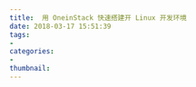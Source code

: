 ```yaml
---
title:  用 OneinStack 快速搭建开 Linux 开发环境
date: 2018-03-17 15:51:39
tags:
- 
categories: 
- 
thumbnail:
---
```

